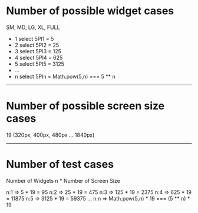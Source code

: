 # Number of possible widget cases
SM, MD, LG, XL, FULL

- 1 select
5PI1 = 5
- 2 select
5PI2 = 25
- 3 select
5PI3 = 125
- 4 select
5PI4 = 625
- 5 select
5PI5 = 3125
- ...
- n select
5PIn = Math.pow(5,n) === 5 ** n

---
# Number of possible screen size cases
19 (320px, 400px, 480px ... 1840px)

---
# Number of test cases
Number of Widgets n * Number of Screen Size

n:1 => 5 * 19 = 95
n:2 => 25 * 19 = 475
n:3 => 125 * 19 = 2375
n:4 => 625 * 19 = 11875
n:5 => 3125 * 19 = 59375
...
n:n => Math.pow(5,n) * 19 === (5 ** n) * 19 

